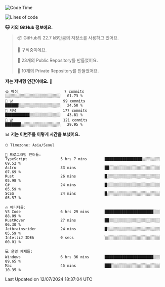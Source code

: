   <!--START_SECTION:waka-->
![Code Time](http://img.shields.io/badge/Code%20Time-726%20hrs%2054%20mins-blue)

![Lines of code](https://img.shields.io/badge/%EC%A0%80%EB%8A%94%20%EC%97%AC%ED%83%9C%EA%B9%8C%EC%A7%80%20-365.7%20thousand%20%EC%A4%84%EC%9D%98%20%EC%BD%94%EB%93%9C%EB%A5%BC%20%EC%9E%91%EC%84%B1%ED%96%88%EC%96%B4%EC%9A%94.-blue)

**🐱 저의 GitHub 정보에요.** 

> 📦 GitHub의 22.7 kB만큼의 저장소를 사용하고 있어요. 
 > 
> 💼 구직중이에요.
 > 
> 📜 23개의 Public Repository를 만들었어요. 
 > 
> 🔑 10개의 Private Repository를 만들었어요. 
 > 
**저는 저녁형 인간이에요. 🦉** 

```text
🌞 아침                     7 commits           ░░░░░░░░░░░░░░░░░░░░░░░░░   01.73 % 
🌆 낮　                     99 commits          ██████░░░░░░░░░░░░░░░░░░░   24.50 % 
🌃 저녁                     177 commits         ███████████░░░░░░░░░░░░░░   43.81 % 
🌙 밤　                     121 commits         ███████░░░░░░░░░░░░░░░░░░   29.95 % 
```


📊 **저는 이번주를 이렇게 시간을 보냈어요.** 

```text
🕑︎ Timezone: Asia/Seoul

💬 프로그래밍 언어들: 
TypeScript               5 hrs 7 mins        █████████████████░░░░░░░░   69.52 % 
Astro                    33 mins             ██░░░░░░░░░░░░░░░░░░░░░░░   07.69 % 
Rust                     26 mins             █░░░░░░░░░░░░░░░░░░░░░░░░   05.98 % 
C#                       24 mins             █░░░░░░░░░░░░░░░░░░░░░░░░   05.59 % 
SCSS                     24 mins             █░░░░░░░░░░░░░░░░░░░░░░░░   05.57 % 

🔥 에디터들: 
VS Code                  6 hrs 29 mins       ██████████████████████░░░   88.09 % 
RustRover                27 mins             ██░░░░░░░░░░░░░░░░░░░░░░░   06.30 % 
Jetbrainsrider           24 mins             █░░░░░░░░░░░░░░░░░░░░░░░░   05.59 % 
IntelliJ IDEA            0 secs              ░░░░░░░░░░░░░░░░░░░░░░░░░   00.01 % 

💻 운영 체제들: 
Windows                  6 hrs 36 mins       ██████████████████████░░░   89.65 % 
Mac                      45 mins             ███░░░░░░░░░░░░░░░░░░░░░░   10.35 % 
```


 Last Updated on 12/07/2024 18:37:04 UTC
<!--END_SECTION:waka-->
